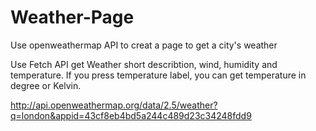 # Weather-Page
Use  openweathermap API
to creat a page to get a city's weather 

Use Fetch API get Weather short describtion, wind, humidity and temperature. If you press temperature label, you can get temperature in degree or Kelvin.


http://api.openweathermap.org/data/2.5/weather?q=london&appid=43cf8eb4bd5a244c489d23c34248fdd9
